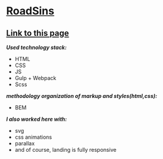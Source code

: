 # [RoadSins](https://truegelen.github.io/RoadSings/dist/)
[Link to this page](https://truegelen.github.io/RoadSings/dist/)
---------------------------------
***Used technology stack:***
* HTML
* CSS
* JS
* Gulp + Webpack
* Scss

***methodology organization of markup and styles(html,css):***
* BEM

***I also worked here with:***
* svg
* css animations
* parallax
* and of course, landing is fully responsive
